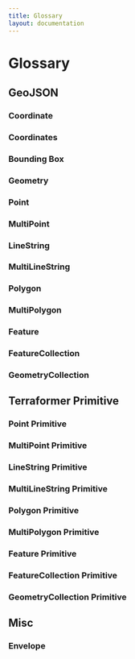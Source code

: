 ```yaml
---
title: Glossary
layout: documentation
---
```

# Glossary

<!-- table_of_contents -->

## GeoJSON

### Coordinate

### Coordinates

### Bounding Box

### Geometry

### Point

### MultiPoint

### LineString

### MultiLineString

### Polygon

### MultiPolygon

### Feature

### FeatureCollection

### GeometryCollection



## Terraformer Primitive

### Point Primitive

### MultiPoint Primitive

### LineString Primitive

### MultiLineString Primitive

### Polygon Primitive

### MultiPolygon Primitive

### Feature Primitive

### FeatureCollection Primitive

### GeometryCollection Primitive

## Misc

### Envelope